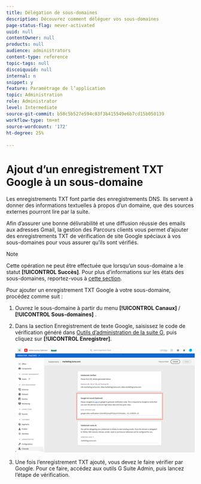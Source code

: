 ```yaml
---
title: Délégation de sous-domaines
description: Découvrez comment déléguer vos sous-domaines
page-status-flag: never-activated
uuid: null
contentOwner: null
products: null
audience: administrators
content-type: reference
topic-tags: null
discoiquuid: null
internal: n
snippet: y
feature: Paramétrage de l’application
topic: Administration
role: Administrator
level: Intermediate
source-git-commit: b58c5b527e594c03f3b415549e6b7cd15b050139
workflow-type: tm+mt
source-wordcount: '172'
ht-degree: 25%

---
```



# Ajout d’un enregistrement TXT Google à un sous-domaine

Les enregistrements TXT font partie des enregistrements DNS. Ils servent à donner des informations textuelles à propos d’un domaine, que des sources externes pourront lire par la suite.

Afin d’assurer une bonne délivrabilité et une diffusion réussie des emails aux adresses Gmail, la gestion des Parcours clients vous permet d’ajouter des enregistrements TXT de vérification de site Google spéciaux à vos sous-domaines pour vous assurer qu’ils sont vérifiés.

>[!NOTE]
>
> Cette opération ne peut être effectuée que lorsqu’un sous-domaine a le statut **[!UICONTROL Succès]**. Pour plus d’informations sur les états des sous-domaines, reportez-vous à [cette section](access-subdomains.md).

Pour ajouter un enregistrement TXT Google à votre sous-domaine, procédez comme suit :

1. Ouvrez le sous-domaine à partir du menu **[!UICONTROL Canaux]** / **[!UICONTROL Sous-domaines]** .

1. Dans la section Enregistrement de texte Google, saisissez le code de vérification généré dans [Outils d’administration de la suite G](https://support.google.com/a/answer/183895), puis cliquez sur **[!UICONTROL Enregistrer]**.

   ![](../assets/subdomain-google-txt.png)

1. Une fois l’enregistrement TXT ajouté, vous devez le faire vérifier par Google. Pour ce faire, accédez aux outils G Suite Admin, puis lancez l’étape de vérification.
